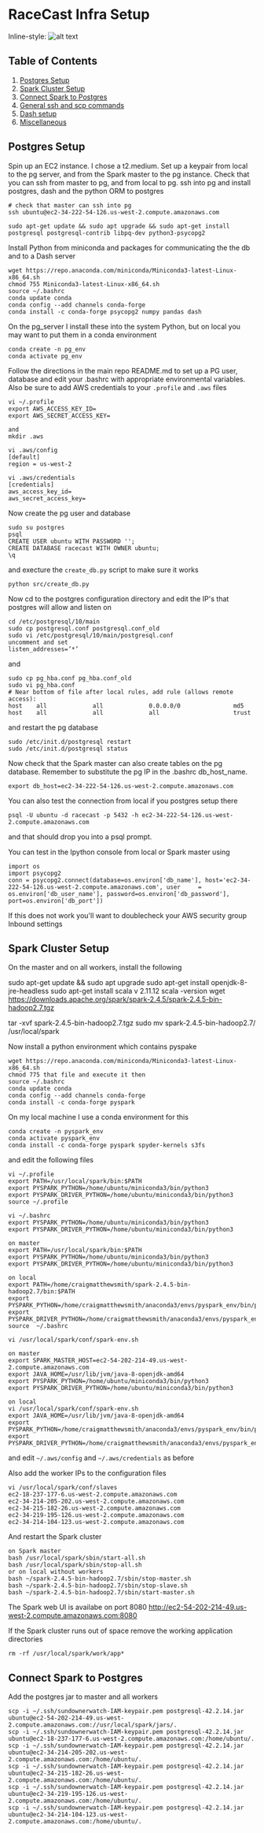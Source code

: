 
# RaceCast Infra Setup

Inline-style: 
![alt text](../images/racecast_tech_stack.png "hover text")


## Table of Contents
1. [Postgres Setup](README.md#Postgres-Setup)
1. [Spark Cluster Setup](README.md#spark-cluster-setup)
1. [Connect Spark to Postgres](README.md#Connect-Spark-to-Postgres)
1. [General ssh and scp commands](README.md#General-ssh-and-scp-commands)
1. [Dash setup](README.md#Dash-setup)
1. [Miscellaneous](README.md#Miscellaneous)

## Postgres Setup

Spin up an EC2 instance.  I chose a t2.medium.  Set up a keypair from local to the pg server, and from the Spark master to the pg instance.
Check that you can ssh from master to pg, and from local to pg.  ssh into pg and install postgres, dash and the python ORM to postgres

```
# check that master can ssh into pg 
ssh ubuntu@ec2-34-222-54-126.us-west-2.compute.amazonaws.com
``` 
 
```
sudo apt-get update && sudo apt upgrade && sudo apt-get install postgresql postgresql-contrib libpq-dev python3-psycopg2
```

Install Python from miniconda and packages for communicating the the db and to a Dash server
```
wget https://repo.anaconda.com/miniconda/Miniconda3-latest-Linux-x86_64.sh
chmod 755 Miniconda3-latest-Linux-x86_64.sh
source ~/.bashrc
conda update conda 
conda config --add channels conda-forge
conda install -c conda-forge psycopg2 numpy pandas dash 
```
On the pg_server I install these into the system Python, but on local you may want to put them in a conda environment

```
conda create -n pg_env
conda activate pg_env
```


Follow the directions in the main repo README.md to set up a PG user, database and edit your .bashrc with appropriate environmental variables.
Also be sure to add AWS credentials to your `.profile` and `.aws` files

```
vi ~/.profile 
export AWS_ACCESS_KEY_ID=
export AWS_SECRET_ACCESS_KEY=

and
mkdir .aws

vi .aws/config
[default]
region = us-west-2

vi .aws/credentials
[credentials]
aws_access_key_id=
aws_secret_access_key=

```
Now create the pg user and database

```
sudo su postgres
psql
CREATE USER ubuntu WITH PASSWORD '';
CREATE DATABASE racecast WITH OWNER ubuntu;
\q
```
and execture the `create_db.py` script to make sure it works 
```
python src/create_db.py
```

Now cd to the postgres configuration directory and edit the IP's that postgres will allow and listen on 

```
cd /etc/postgresql/10/main
sudo cp postgresql.conf postgresql.conf_old
sudo vi /etc/postgresql/10/main/postgresql.conf
uncomment and set 
listen_addresses=’*’
```
and
```
sudo cp pg_hba.conf pg_hba.conf_old
sudo vi pg_hba.conf
# Near bottom of file after local rules, add rule (allows remote access):
host    all             all             0.0.0.0/0               md5
host    all		        all		        all			            trust
```
and restart the pg database

```
sudo /etc/init.d/postgresql restart
sudo /etc/init.d/postgresql status
```

Now check that the Spark master can also create tables on the pg database.  Remember to substitute the pg IP in the .bashrc db_host_name.
```
export db_host=ec2-34-222-54-126.us-west-2.compute.amazonaws.com
```
You can also test the connection from local if you postgres setup there
```
psql -U ubuntu -d racecast -p 5432 -h ec2-34-222-54-126.us-west-2.compute.amazonaws.com
```
and that should drop you into a psql prompt.

You can test in the Ipython console from local or Spark master using 

```
import os
import psycopg2
conn = psycopg2.connect(database=os.environ['db_name'], host='ec2-34-222-54-126.us-west-2.compute.amazonaws.com', user     = os.environ['db_user_name'], password=os.environ['db_password'], port=os.environ['db_port'])    
```
If this does not work you'll want to doublecheck your AWS security group Inbound settings

## Spark Cluster Setup

On the master and on all workers, install the following 


sudo apt-get update && sudo apt upgrade
sudo apt-get install openjdk-8-jre-headless
sudo apt-get install scala
v 2.11.12
scala -version
wget https://downloads.apache.org/spark/spark-2.4.5/spark-2.4.5-bin-hadoop2.7.tgz

tar -xvf spark-2.4.5-bin-hadoop2.7.tgz
sudo mv spark-2.4.5-bin-hadoop2.7/ /usr/local/spark

Now install a python environment which contains pyspake
```
wget https://repo.anaconda.com/miniconda/Miniconda3-latest-Linux-x86_64.sh
chmod 775 that file and execute it then
source ~/.bashrc
conda update conda
conda config --add channels conda-forge
conda install -c conda-forge pyspark
```
On my local machine I use a conda environment for this 
```
conda create -n pyspark_env
conda activate pyspark_env
conda install -c conda-forge pyspark spyder‑kernels s3fs

```

and edit the following files 

```
vi ~/.profile
export PATH=/usr/local/spark/bin:$PATH
export PYSPARK_PYTHON=/home/ubuntu/miniconda3/bin/python3
export PYSPARK_DRIVER_PYTHON=/home/ubuntu/miniconda3/bin/python3
source ~/.profile
```

```
vi ~/.bashrc
export PYSPARK_PYTHON=/home/ubuntu/miniconda3/bin/python3
export PYSPARK_DRIVER_PYTHON=/home/ubuntu/miniconda3/bin/python3

on master 
export PATH=/usr/local/spark/bin:$PATH
export PYSPARK_PYTHON=/home/ubuntu/miniconda3/bin/python3
export PYSPARK_DRIVER_PYTHON=/home/ubuntu/miniconda3/bin/python3

on local
export PATH=/home/craigmatthewsmith/spark-2.4.5-bin-hadoop2.7/bin:$PATH
export PYSPARK_PYTHON=/home/craigmatthewsmith/anaconda3/envs/pyspark_env/bin/python3
export PYSPARK_DRIVER_PYTHON=/home/craigmatthewsmith/anaconda3/envs/pyspark_env/bin/python3
source  ~/.bashrc
```

```
vi /usr/local/spark/conf/spark-env.sh

on master
export SPARK_MASTER_HOST=ec2-54-202-214-49.us-west-2.compute.amazonaws.com
export JAVA_HOME=/usr/lib/jvm/java-8-openjdk-amd64
export PYSPARK_PYTHON=/home/ubuntu/miniconda3/bin/python3
export PYSPARK_DRIVER_PYTHON=/home/ubuntu/miniconda3/bin/python3

on local
vi /usr/local/spark/conf/spark-env.sh
export JAVA_HOME=/usr/lib/jvm/java-8-openjdk-amd64
export PYSPARK_PYTHON=/home/craigmatthewsmith/anaconda3/envs/pyspark_env/bin/python3
export PYSPARK_DRIVER_PYTHON=/home/craigmatthewsmith/anaconda3/envs/pyspark_env/bin/python3

```

and edit `~/.aws/config` and `~/.aws/credentials` as before

Also add the worker IPs to the configuration files 
```
vi /usr/local/spark/conf/slaves
ec2-18-237-177-6.us-west-2.compute.amazonaws.com
ec2-34-214-205-202.us-west-2.compute.amazonaws.com
ec2-34-215-182-26.us-west-2.compute.amazonaws.com
ec2-34-219-195-126.us-west-2.compute.amazonaws.com
ec2-34-214-104-123.us-west-2.compute.amazonaws.com
```

And restart the Spark cluster 
```
on Spark master
bash /usr/local/spark/sbin/start-all.sh
bash /usr/local/spark/sbin/stop-all.sh 
or on local without workers
bash ~/spark-2.4.5-bin-hadoop2.7/sbin/stop-master.sh 
bash ~/spark-2.4.5-bin-hadoop2.7/sbin/stop-slave.sh 
bash ~/spark-2.4.5-bin-hadoop2.7/sbin/start-master.sh 
```
The Spark web UI is availabe on port 8080
http://ec2-54-202-214-49.us-west-2.compute.amazonaws.com:8080


If the Spark cluster runs out of space remove the working application directories
```
rm -rf /usr/local/spark/work/app*
```

## Connect Spark to Postgres

Add the postgres jar to master and all workers
```
scp -i ~/.ssh/sundownerwatch-IAM-keypair.pem postgresql-42.2.14.jar ubuntu@ec2-54-202-214-49.us-west-2.compute.amazonaws.com://usr/local/spark/jars/.
scp -i ~/.ssh/sundownerwatch-IAM-keypair.pem postgresql-42.2.14.jar ubuntu@ec2-18-237-177-6.us-west-2.compute.amazonaws.com:/home/ubuntu/.
scp -i ~/.ssh/sundownerwatch-IAM-keypair.pem postgresql-42.2.14.jar ubuntu@ec2-34-214-205-202.us-west-2.compute.amazonaws.com:/home/ubuntu/.
scp -i ~/.ssh/sundownerwatch-IAM-keypair.pem postgresql-42.2.14.jar ubuntu@ec2-34-215-182-26.us-west-2.compute.amazonaws.com:/home/ubuntu/.
scp -i ~/.ssh/sundownerwatch-IAM-keypair.pem postgresql-42.2.14.jar ubuntu@ec2-34-219-195-126.us-west-2.compute.amazonaws.com:/home/ubuntu/.
scp -i ~/.ssh/sundownerwatch-IAM-keypair.pem postgresql-42.2.14.jar ubuntu@ec2-34-214-104-123.us-west-2.compute.amazonaws.com:/home/ubuntu/.
```







